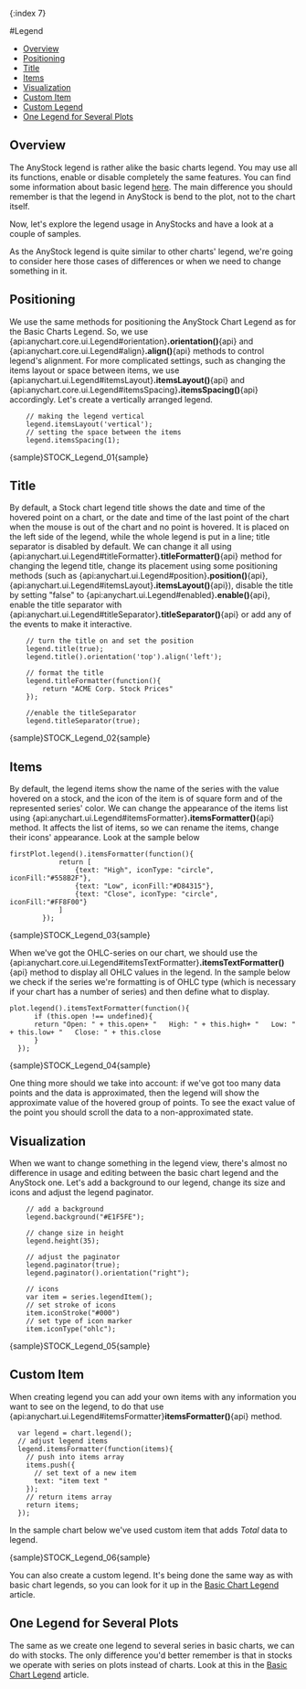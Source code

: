 {:index 7}

#Legend

* [Overview](#overview)
* [Positioning](#positioning)
* [Title](#title)
* [Items](#items)
* [Visualization](#visualization)
* [Custom Item](#custom_item)
* [Custom Legend](#custom_legend)
* [One Legend for Several Plots](#one_legend_for_several_plots)


## Overview

The AnyStock legend is rather alike the basic charts legend. You may use all its functions, enable or disable completely the same features. You can find some information about basic legend [here](../Common_Settings/Legend). The main difference you should remember is that the legend in AnyStock is bend to the plot, not to the chart itself.

Now, let's explore the legend usage in AnyStocks and have a look at a couple of samples.

As the AnyStock legend is quite similar to other charts' legend, we're going to consider here those cases of differences or when we need to change something in it.

## Positioning

We use the same methods for positioning the AnyStock Chart Legend as for the Basic Charts Legend. So, we use {api:anychart.core.ui.Legend#orientation}**.orientation()**{api} and {api:anychart.core.ui.Legend#align}**.align()**{api} methods to control legend's alignment. For more complicated settings, such as changing the items layout or space between items, we use {api:anychart.ui.Legend#itemsLayout}**.itemsLayout()**{api} and {api:anychart.core.ui.Legend#itemsSpacing}**.itemsSpacing()**{api} accordingly. Let's create a vertically arranged legend.

```
	// making the legend vertical
	legend.itemsLayout('vertical');
	// setting the space between the items
	legend.itemsSpacing(1);

```

{sample}STOCK\_Legend\_01{sample}

## Title

By default, a Stock chart legend title shows the date and time of the hovered point on a chart, or the date and time of the last point of the chart when the mouse is out of the chart and no point is hovered. It is placed on the left side of the legend, while the whole legend is put in a line; title separator is disabled by default. We can change it all using {api:anychart.ui.Legend#titleFormatter}**.titleFormatter()**{api} method for changing the legend title, change its placement using some positioning methods (such as {api:anychart.ui.Legend#position}**.position()**{api}, {api:anychart.ui.Legend#itemsLayout}**.itemsLayout()**{api}), disable the title by setting "false" to {api:anychart.ui.Legend#enabled}**.enable()**{api}, enable the title separator with {api:anychart.ui.Legend#titleSeparator}**.titleSeparator()**{api} or add any of the events to make it interactive. 


```
	// turn the title on and set the position
	legend.title(true);
	legend.title().orientation('top').align('left');

	// format the title
	legend.titleFormatter(function(){
	    return "ACME Corp. Stock Prices"
	});

	//enable the titleSeparator
	legend.titleSeparator(true);
```

{sample}STOCK\_Legend\_02{sample}


## Items

By default, the legend items show the name of the series with the value hovered on a stock, and the icon of the item is of square form and of the represented series' color. We can change the appearance of the items list using {api:anychart.ui.Legend#itemsFormatter}**.itemsFormatter()**{api} method. It affects the list of items, so we can rename the items, change their icons' appearance. Look at the sample below 


```
firstPlot.legend().itemsFormatter(function(){
            return [
                {text: "High", iconType: "circle", iconFill:"#558B2F"},
                {text: "Low", iconFill:"#D84315"},
                {text: "Close", iconType: "circle", iconFill:"#FF8F00"}
            ]
        });
```

{sample}STOCK\_Legend\_03{sample}

When we've got the OHLC-series on our chart, we should use the {api:anychart.core.ui.Legend#itemsTextFormatter}**.itemsTextFormatter()**{api} method to display all OHLC values in the legend. In the sample below we check if the series we're formatting is of OHLC type (which is necessary if your chart has a number of series) and then define what to display.

```
plot.legend().itemsTextFormatter(function(){
      if (this.open !== undefined){ 
      return "Open: " + this.open+ "   High: " + this.high+ "   Low: " + this.low+ "   Close: " + this.close 
      }
  });
```

{sample}STOCK\_Legend\_04{sample}

One thing more should we take into account: if we've got too many data points and the data is approximated, then the legend will show the approximate value of the hovered group of points. To see the exact value of the point you should scroll the data to a non-approximated state.


## Visualization

When we want to change something in the legend view, there's almost no difference in usage and editing between the basic chart legend and the AnyStock one. Let's add a background to our legend, change its size and icons and adjust the legend paginator. 

```
    // add a background
    legend.background("#E1F5FE");

    // change size in height
    legend.height(35);

    // adjust the paginator
    legend.paginator(true);
    legend.paginator().orientation("right");

    // icons
    var item = series.legendItem();
    // set stroke of icons
    item.iconStroke("#000")
    // set type of icon marker
    item.iconType("ohlc");
```

{sample}STOCK\_Legend\_05{sample}

## Custom Item

When creating legend you can add your own items with any information you want to see on the legend, to do that use {api:anychart.ui.Legend#itemsFormatter}**itemsFormatter()**{api} method. 

```
  var legend = chart.legend();
  // adjust legend items
  legend.itemsFormatter(function(items){
    // push into items array
    items.push({
      // set text of a new item
      text: "item text "
    });
    // return items array
    return items;
  });
```

In the sample chart below we've used custom item that adds *Total* data to legend.

{sample}STOCK\_Legend\_06{sample}

You can also create a custom legend. It's being done the same way as with basic chart legends, so you can look for it up in the [Basic Chart Legend](../Common_Settings/Legend#custom_legend) article.


## One Legend for Several Plots

The same as we create one legend to several series in basic charts, we can do with stocks. The only difference you'd better remember is that in stocks we operate with series on plots instead of charts. Look at this in the [Basic Chart Legend](../Common_Settings/Legend#one_legend_for_several_charts) article.

